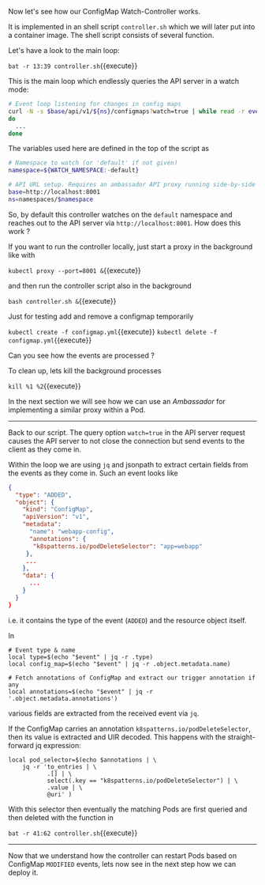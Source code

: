 Now let's see how our ConfigMap Watch-Controller works.

It is implemented in an shell script `controller.sh` which we will later put into a container image. The shell script consists of several function.

Let's have a look to the main loop:

`bat -r 13:39 controller.sh`{{execute}}

This is the main loop which endlessly queries the API server in a watch mode:

```bash
# Event loop listening for changes in config maps
curl -N -s $base/api/v1/${ns}/configmaps?watch=true | while read -r event
do
  ...
done
```

The variables used here are defined in the top of the script as

```bash
# Namespace to watch (or 'default' if not given)
namespace=${WATCH_NAMESPACE:-default}

# API URL setup. Requires an ambassador API proxy running side-by-side on localhost
base=http://localhost:8001
ns=namespaces/$namespace
```

So, by default this controller watches on the `default` namespace and reaches out to the API server via `http://localhost:8001`. How does this work ?

If you want to run the controller locally, just start a proxy in the background like with

`kubectl proxy --port=8001 &`{{execute}}

and then run the controller script also in the background

`bash controller.sh &`{{execute}}

Just for testing add and remove a configmap temporarily

`kubectl create -f configmap.yml`{{execute}}
`kubectl delete -f configmap.yml`{{execute}}

Can you see how the events are processed ?

To clean up, lets kill the background processes

`kill %1 %2`{{execute}}

In the next section we will see how we can use an _Ambassador_ for implementing a similar proxy within a Pod.

------------

Back to our script. The query option `watch=true` in the API server request causes the API server to not close the connection but send events to the client as they come in.

Within the loop we are using `jq` and jsonpath to extract certain fields from the events as they come in. Such an event looks like

```json
{
  "type": "ADDED",
  "object": {
    "kind": "ConfigMap",
    "apiVersion": "v1",
    "metadata":
      "name": "webapp-config",
      "annotations": {
       "k8spatterns.io/podDeleteSelector": "app=webapp"
     },
     ...
    },
    "data": {
      ...
    }
  }
}
```

i.e. it contains the type of the event (`ADDED`) and the resource object itself.

In

```
# Event type & name
local type=$(echo "$event" | jq -r .type)
local config_map=$(echo "$event" | jq -r .object.metadata.name)

# Fetch annotations of ConfigMap and extract our trigger annotation if any
local annotations=$(echo "$event" | jq -r '.object.metadata.annotations')
```

various fields are extracted from the received event via `jq`.

If the ConfigMap carries an annotation `k8spatterns.io/podDeleteSelector`, then its value is extracted and UIR decoded. This happens with the straight-forward jq expression:

```
local pod_selector=$(echo $annotations | \
    jq -r 'to_entries | \
           .[] | \
           select(.key == "k8spatterns.io/podDeleteSelector") | \
           .value | \
           @uri' )
```

With this selector then eventually the matching Pods are first queried and then
deleted with the function in

`bat -r 41:62 controller.sh`{{execute}}

------------

Now that we understand how the controller can restart Pods based on ConfigMap `MODIFIED` events, lets now see in the next step how we can deploy it.
